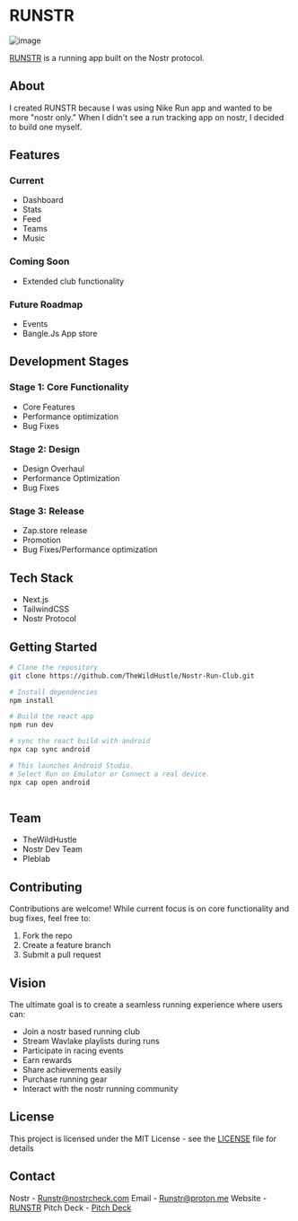 # RUNSTR

![image](https://github.com/user-attachments/assets/f4b92c6b-f3dd-4f77-9772-19669092e776)


[RUNSTR](https://nostr-run-club.vercel.app/) is a running app built on the Nostr protocol.

## About

I created RUNSTR because I was using Nike Run app and wanted to be more "nostr only." When I didn't see a run tracking app on nostr, I decided to build one myself.

## Features

### Current

- Dashboard
- Stats
- Feed
- Teams
- Music

### Coming Soon
- Extended club functionality

### Future Roadmap

- Events
- Bangle.Js App store

## Development Stages

### Stage 1: Core Functionality

- Core Features
- Performance optimization
- Bug Fixes

### Stage 2: Design

- Design Overhaul
- Performance Optimization 
- Bug Fixes 

### Stage 3: Release

- Zap.store release
- Promotion 
- Bug Fixes/Performance optimization

## Tech Stack

- Next.js
- TailwindCSS
- Nostr Protocol

## Getting Started

```bash
# Clone the repository
git clone https://github.com/TheWildHustle/Nostr-Run-Club.git

# Install dependencies
npm install

# Build the react app
npm run dev

# sync the react build with android
npx cap sync android

# This launches Android Studio.
# Select Run on Emulator or Connect a real device.
npx cap open android



```

## Team 

- TheWildHustle
- Nostr Dev Team
- Pleblab

## Contributing

Contributions are welcome! While current focus is on core functionality and bug fixes, feel free to:

1. Fork the repo
2. Create a feature branch
3. Submit a pull request

## Vision

The ultimate goal is to create a seamless running experience where users can:

- Join a nostr based running club
- Stream Wavlake playlists during runs
- Participate in racing events
- Earn rewards 
- Share achievements easily
- Purchase running gear
- Interact with the nostr running community


## License

This project is licensed under the MIT License - see the [LICENSE](LICENSE) file for details

## Contact

Nostr - Runstr@nostrcheck.com
Email - Runstr@proton.me 
Website - [RUNSTR](https://www.runstr.club/) 
Pitch Deck - [Pitch Deck](https://nostr-run-club-the--nm03p65.gamma.site/)

<!-- release-trigger -->
